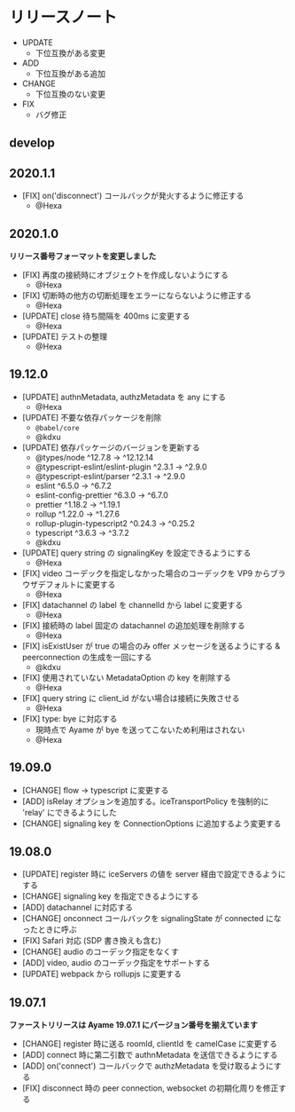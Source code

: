# リリースノート

- UPDATE
    - 下位互換がある変更
- ADD
    - 下位互換がある追加
- CHANGE
    - 下位互換のない変更
- FIX
    - バグ修正

## develop

## 2020.1.1

- [FIX] on('disconnect') コールバックが発火するように修正する
    - @Hexa

## 2020.1.0

**リリース番号フォーマットを変更しました**

- [FIX] 再度の接続時にオブジェクトを作成しないようにする
    - @Hexa
- [FIX] 切断時の他方の切断処理をエラーにならないように修正する
    - @Hexa
- [UPDATE] close 待ち間隔を 400ms に変更する
    - @Hexa
- [UPDATE] テストの整理
    - @Hexa

## 19.12.0

- [UPDATE] authnMetadata, authzMetadata を any にする
    - @Hexa
- [UPDATE] 不要な依存パッケージを削除
    - `@babel/core`
    - @kdxu
- [UPDATE] 依存パッケージのバージョンを更新する
    - @types/node                       ^12.7.8  →  ^12.12.14
    - @typescript-eslint/eslint-plugin   ^2.3.1  →     ^2.9.0
    - @typescript-eslint/parser          ^2.3.1  →     ^2.9.0
    - eslint                             ^6.5.0  →     ^6.7.2
    - eslint-config-prettier             ^6.3.0  →     ^6.7.0
    - prettier                          ^1.18.2  →    ^1.19.1
    - rollup                            ^1.22.0  →    ^1.27.6
    - rollup-plugin-typescript2         ^0.24.3  →    ^0.25.2
    - typescript                         ^3.6.3  →     ^3.7.2
    - @kdxu
- [UPDATE] query string の signalingKey を設定できるようにする
    - @Hexa
- [FIX] video コーデックを指定しなかった場合のコーデックを VP9 からブラウザデフォルトに変更する
    - @Hexa
- [FIX] datachannel の label を channelId から label に変更する
    - @Hexa
- [FIX] 接続時の label 固定の datachannel の追加処理を削除する
    - @Hexa
- [FIX] isExistUser が true の場合のみ offer メッセージを送るようにする & peerconnection の生成を一回にする
    - @kdxu
- [FIX] 使用されていない MetadataOption の key を削除する
    - @Hexa
- [FIX] query string に client_id がない場合は接続に失敗させる
    - @Hexa
- [FIX] type: bye に対応する
    - 現時点で Ayame が bye を送ってこないため利用はされない
    - @Hexa

## 19.09.0

- [CHANGE] flow -> typescript に変更する
- [ADD] isRelay オプションを追加する。iceTransportPolicy を強制的に 'relay' にできるようにした
- [CHANGE] signaling key を ConnectionOptions に追加するよう変更する

## 19.08.0

- [UPDATE] register 時に iceServers の値を server 経由で設定できるようにする
- [CHANGE] signaling key を指定できるようにする
- [ADD] datachannel に対応する
- [CHANGE] onconnect コールバックを signalingState が connected になったときに呼ぶ
- [FIX] Safari 対応 (SDP 書き換えも含む)
- [CHANGE] audio のコーデック指定をなくす
- [ADD] video, audio のコーデック指定をサポートする
- [UPDATE] webpack から rollupjs に変更する

## 19.07.1

**ファーストリリースは Ayame 19.07.1 にバージョン番号を揃えています**

- [CHANGE] register 時に送る roomId, clientId を camelCase に変更する
- [ADD] connect 時に第二引数で authnMetadata を送信できるようにする
- [ADD] on('connect') コールバックで authzMetadata を受け取るようにする
- [FIX] disconnect 時の peer connection, websocket の初期化周りを修正する
